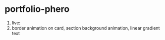 # portfolio-phero
1. live:
2. border animation on card, section background animation, linear gradient text
